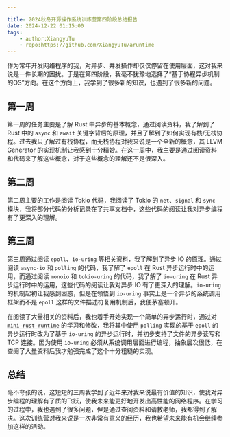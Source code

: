 ```yaml
---

title: 2024秋冬开源操作系统训练营第四阶段总结报告
date: 2024-12-22 01:15:00
tags:
    - author:XiangyuTu
    - repo:https://github.com/XiangyuTu/aruntime
---
```


作为常年开发网络程序的我，对异步、并发操作却仅仅停留在使用层面，这对我来说是一件长期的困扰。于是在第四阶段，我毫不犹豫地选择了“基于协程异步机制的OS”方向。在这个方向上，我学到了很多新的知识，也遇到了很多新的问题。

## 第一周

第一周的任务主要是了解 Rust 中异步的基本概念，通过阅读资料，我了解到了 Rust 中的 `async` 和 `await` 关键字背后的原理，并且了解到了如何实现有栈/无栈协程。过去我只了解过有栈协程，而无栈协程对我来说是一个全新的概念，其 LLVM Generator 的实现机制让我感到十分精妙。在这一周中，我主要是通过阅读资料和代码来了解这些概念，对于这些概念的理解还不是很深入。

## 第二周

第二周主要的工作是阅读 Tokio 代码，我阅读了 Tokio 的 `net`、`signal` 和 `sync` 模块，我将部分代码的分析记录在了共享文档中，这些代码的阅读让我对异步编程有了更深入的理解。

## 第三周

第三周通过阅读 `epoll`、`io-uring` 等相关资料，我了解到了异步 IO 的原理。通过阅读 `async-io` 和 `polling` 的代码，我了解了 `epoll` 在 Rust 异步运行时中的运用，而通过阅读 `monoio` 和 `tokio-uring` 的代码，我了解了 `io-uring` 在 Rust 异步运行时中的运用，这些代码的阅读让我对异步 IO 有了更深入的理解。`io-uring` 的机制起初让我感到困惑，但是在领悟到 `io-uring` 事实上是一个异步的系统调用框架而不是 `epoll` 这样的文件描述符复用机制后，我便茅塞顿开。

在阅读了大量相关的资料后，我也着手开始实现一个简单的异步运行时，通过对 [`mini-rust-runtime`](https://github.com/ihciah/mini-rust-runtime) 的学习和修改，我将其中使用 `polling` 实现的基于 `epoll` 的异步运行时改为了基于 `io-uring` 的异步运行时，并初步支持了文件的异步读写和 TCP 连接。因为使用 `io-uring` 必须从系统调用层面进行编程，抽象层次很低，在查阅了大量资料后我才勉强完成了这个十分粗糙的实现。

## 总结

毫不夸张的说，这短短的三周我学到了近年来对我来说最有价值的知识，使我对异步编程的理解有了质的飞跃，使我未来能更好地开发出高性能的网络程序。在学习的过程中，我也遇到了很多问题，但是通过查阅资料和请教老师，我都得到了解决。这次训练营对我来说是一次非常有意义的经历，我也希望未来能有机会继续参加这样的活动。